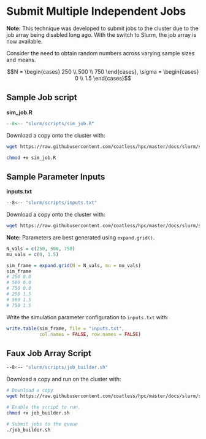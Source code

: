 # Submit Multiple Independent Jobs

**Note:** This technique was developed to submit jobs to the cluster due to 
the job array being disabled long ago. With the switch to Slurm, the job array
is now available.

Consider the need to obtain random numbers across varying sample sizes and means.

$$N = \begin{cases}
250 \\
500 \\
750 
\end{cases}, \sigma = \begin{cases}
0 \\
1.5
\end{cases}$$

## Sample Job script

**sim_job.R**

```r
--8<-- "slurm/scripts/sim_job.R"
```

Download a copy onto the cluster with:

```bash
wget https://raw.githubusercontent.com/coatless/hpc/master/docs/slurm/scripts/sim_job.R

chmod +x sim_job.R
```

## Sample Parameter Inputs

**inputs.txt**

```bash
--8<-- "slurm/scripts/inputs.txt"
```

Download a copy onto the cluster with:

```bash
wget https://raw.githubusercontent.com/coatless/hpc/master/docs/slurm/scripts/inputs.txt
```

**Note:** Parameters are best generated using `expand.grid()`. 

```r
N_vals = c(250, 500, 750)
mu_vals = c(0, 1.5)

sim_frame = expand.grid(N = N_vals, mu = mu_vals)
sim_frame
# 250 0.0
# 500 0.0
# 750 0.0
# 250 1.5
# 500 1.5
# 750 1.5
```

Write the simulation parameter configuration to `inputs.txt` with:

```r
write.table(sim_frame, file = "inputs.txt", 
            col.names = FALSE, row.names = FALSE)
```


## Faux Job Array Script

```bash
--8<-- "slurm/scripts/job_builder.sh"
```

Download a copy and run on the cluster with:

```bash
# Download a copy
wget https://raw.githubusercontent.com/coatless/hpc/master/docs/slurm/scripts/job_builder.sh

# Enable the script to run.
chmod +x job_builder.sh

# Submit jobs to the queue
./job_builder.sh
```

